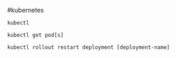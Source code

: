 #kubernetes 

`kubectl`

`kubectl get pod[s]`

`kubectl rollout restart deployment [deployment-name]`

